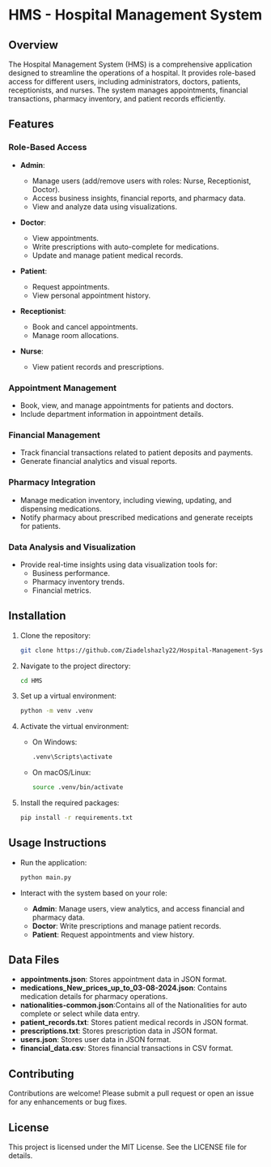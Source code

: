 # HMS - Hospital Management System

## Overview

The Hospital Management System (HMS) is a comprehensive application designed to streamline the operations of a hospital. It provides role-based access for different users, including administrators, doctors, patients, receptionists, and nurses. The system manages appointments, financial transactions, pharmacy inventory, and patient records efficiently.

## Features

### Role-Based Access

- **Admin**:
  - Manage users (add/remove users with roles: Nurse, Receptionist, Doctor).
  - Access business insights, financial reports, and pharmacy data.
  - View and analyze data using visualizations.

- **Doctor**:
  - View appointments.
  - Write prescriptions with auto-complete for medications.
  - Update and manage patient medical records.

- **Patient**:
  - Request appointments.
  - View personal appointment history.

- **Receptionist**:
  - Book and cancel appointments.
  - Manage room allocations.

- **Nurse**:
  - View patient records and prescriptions.

### Appointment Management

- Book, view, and manage appointments for patients and doctors.
- Include department information in appointment details.

### Financial Management

- Track financial transactions related to patient deposits and payments.
- Generate financial analytics and visual reports.

### Pharmacy Integration

- Manage medication inventory, including viewing, updating, and dispensing medications.
- Notify pharmacy about prescribed medications and generate receipts for patients.

### Data Analysis and Visualization

- Provide real-time insights using data visualization tools for:
  - Business performance.
  - Pharmacy inventory trends.
  - Financial metrics.

## Installation

1. Clone the repository:

   ```bash
   git clone https://github.com/Ziadelshazly22/Hospital-Management-System
   ```

2. Navigate to the project directory:

   ```bash
   cd HMS
   ```

3. Set up a virtual environment:

   ```bash
   python -m venv .venv
   ```

4. Activate the virtual environment:

   - On Windows:

     ```bash
     .venv\Scripts\activate
     ```

   - On macOS/Linux:

     ```bash
     source .venv/bin/activate
     ```

5. Install the required packages:

   ```bash
   pip install -r requirements.txt
   ```

## Usage Instructions

- Run the application:

  ```bash
  python main.py
  ```

- Interact with the system based on your role:
  - **Admin**: Manage users, view analytics, and access financial and pharmacy data.
  - **Doctor**: Write prescriptions and manage patient records.
  - **Patient**: Request appointments and view history.

## Data Files

- **appointments.json**: Stores appointment data in JSON format.
- **medications_New_prices_up_to_03-08-2024.json**: Contains medication details for pharmacy operations.
- **nationalities-common.json**:Contains all of the Nationalities for auto complete or select while data entry.
- **patient_records.txt**: Stores patient medical records in JSON format.
- **prescriptions.txt**: Stores prescription data in JSON format.
- **users.json**: Stores user data in JSON format.
- **financial_data.csv**: Stores financial transactions in CSV format.

## Contributing

Contributions are welcome! Please submit a pull request or open an issue for any enhancements or bug fixes.

## License

This project is licensed under the MIT License. See the LICENSE file for details.
